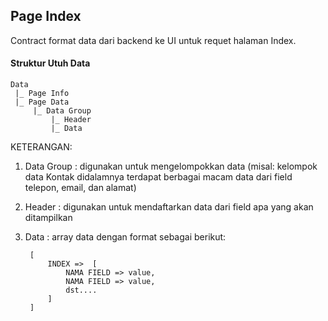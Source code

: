 ## Page Index
Contract format data dari backend ke UI untuk requet halaman Index.

#### Struktur Utuh Data

	Data 
	 |_ Page Info
	 |_ Page Data
	     |_ Data Group
		 	 |_ Header
		 	 |_ Data

				 
KETERANGAN:

1. Data Group : digunakan untuk mengelompokkan data (misal: kelompok data Kontak didalamnya terdapat berbagai macam data dari field telepon, email, dan alamat)
2. Header : digunakan untuk mendaftarkan data dari field apa yang akan ditampilkan
3. Data : array data dengan format sebagai berikut:

		[
			INDEX =>  [
				NAMA FIELD => value,
				NAMA FIELD => value,
				dst....
			]
		]
